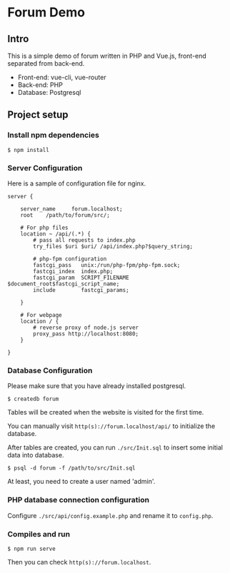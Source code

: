 # Forum Demo

## Intro
This is a simple demo of forum written in PHP and Vue.js, front-end separated from back-end.
- Front-end: vue-cli, vue-router
- Back-end: PHP
- Database: Postgresql

## Project setup

### Install npm dependencies
```
$ npm install
```

### Server Configuration
Here is a sample of configuration file for nginx. 
```
server {

    server_name     forum.localhost;
    root    /path/to/forum/src/;

    # For php files
    location ~ /api/(.*) {
        # pass all requests to index.php
        try_files $uri $uri/ /api/index.php?$query_string;

        # php-fpm configuration
        fastcgi_pass   unix:/run/php-fpm/php-fpm.sock;
        fastcgi_index  index.php;
        fastcgi_param  SCRIPT_FILENAME  $document_root$fastcgi_script_name;
        include        fastcgi_params;
        
    }

    # For webpage
    location / {
        # reverse proxy of node.js server
        proxy_pass http://localhost:8080;
    }

}
``` 

### Database Configuration
Please make sure that you have already installed postgresql.
```
$ createdb forum
```
Tables will be created when the website is visited for the first time.

You can manually visit ```http(s)://forum.localhost/api/``` to initialize the database.

After tables are created, you can run ```./src/Init.sql``` to insert some initial data into database.
```
$ psql -d forum -f /path/to/src/Init.sql
``` 
At least, you need to create a user named 'admin'.

### PHP database connection configuration
Configure ```./src/api/config.example.php```  and rename it to ```config.php```.

### Compiles and run
```
$ npm run serve
```
Then you can check ```http(s)://forum.localhost```.
